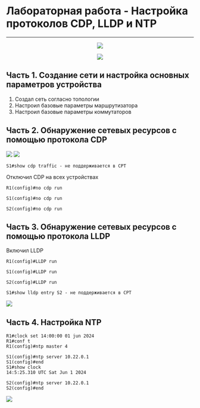 # Лабораторная работа - Настройка протоколов CDP, LLDP и NTP
_ _ _

<p align="center">
<image src="https://github.com/LLlMEJIb87/OTUS-learning/blob/master/21.%20LLDP%2CNTP%2CSNMP/LAB_topologia.PNG">
</p>

<p align="center">
<image src="https://github.com/LLlMEJIb87/OTUS-learning/blob/master/21.%20LLDP%2CNTP%2CSNMP/LAB_adresacia.PNG">
</p>

## Часть 1. Создание сети и настройка основных параметров устройства
1. Создал сеть согласно топологии
2. Настроил базовые параметры маршрутизатора
3. Настроил базовые параметры коммутаторов
  
## Часть 2. Обнаружение сетевых ресурсов с помощью протокола CDP

<image src="https://github.com/LLlMEJIb87/OTUS-learning/blob/master/21.%20LLDP%2CNTP%2CSNMP/LAB_show_CDP.PNG">


<image src="https://github.com/LLlMEJIb87/OTUS-learning/blob/master/21.%20LLDP%2CNTP%2CSNMP/LAB_show_CDP_2.PNG">
  
```
S1#show cdp traffic - не поддерживается в CPT
```

Отключил СDP на всех устройствах
 
```
R1(config)#no cdp run
```
```
S1(config)#no cdp run
```
```
S2(config)#no cdp run
```

## Часть 3. Обнаружение сетевых ресурсов с помощью протокола LLDP
Включил LLDP
```
R1(config)#LLDP run
```
```
S1(config)#LLDP run
```
```
S2(config)#LLDP run
```
```
S1#show lldp entry S2 - не поддерживается в CPT
```
<image src="https://github.com/LLlMEJIb87/OTUS-learning/blob/master/21.%20LLDP%2CNTP%2CSNMP/LAB_show_lldp.PNG">
  
## Часть 4. Настройка NTP
```
R1#clock set 14:00:00 01 jun 2024
R1#conf t
R1(config)#ntp master 4 
```
```
S1(config)#ntp server 10.22.0.1 
S1(config)#end
S1#show clock
14:5:25.310 UTC Sat Jun 1 2024
```
```
S2(config)#ntp server 10.22.0.1 
S2(config)#end
```
<image src="https://github.com/LLlMEJIb87/OTUS-learning/blob/master/21.%20LLDP%2CNTP%2CSNMP/LAB_show_ntp_s2.PNG">
  